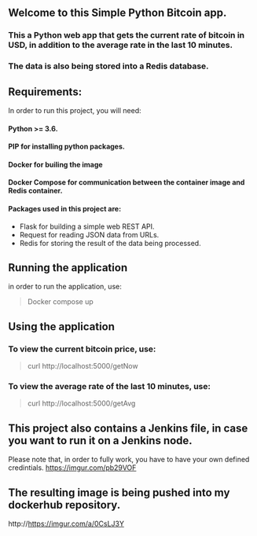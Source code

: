 ## Welcome to this Simple Python Bitcoin app.
### This a Python web app that gets the current rate of bitcoin in USD, in addition to the average rate in the last 10 minutes.
### The data is also being stored into a Redis database.

## Requirements:
In order to run this project, you will need:
#### Python >= 3.6.
#### PIP for installing python packages.
#### Docker for builing the image
#### Docker Compose for communication between the container image and Redis container.

#### Packages used in this project are:
-  Flask for building a simple web REST API.
- Request for reading JSON data from URLs.
- Redis for storing the result of the data being processed.

## Running the application
in order to run the application, use:
 >Docker compose up

## Using the application
### To view the current bitcoin price, use:
>  curl http://localhost:5000/getNow

### To view the average rate of the last 10 minutes, use:
>  curl http://localhost:5000/getAvg

## This project also contains a Jenkins file, in case you want to run it on a Jenkins node.
Please note that, in order to fully work,  you have to have your own defined credintials.
https://imgur.com/pb29VOF

## The resulting image is being pushed into my dockerhub repository. 
http://https://imgur.com/a/0CsLJ3Y